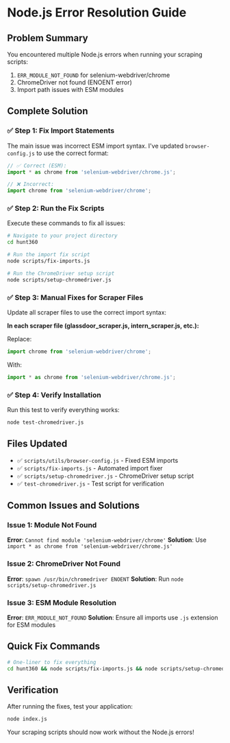 # Node.js Error Resolution Guide

## Problem Summary
You encountered multiple Node.js errors when running your scraping scripts:
1. `ERR_MODULE_NOT_FOUND` for selenium-webdriver/chrome
2. ChromeDriver not found (ENOENT error)
3. Import path issues with ESM modules

## Complete Solution

### ✅ Step 1: Fix Import Statements
The main issue was incorrect ESM import syntax. I've updated `browser-config.js` to use the correct format:

```javascript
// ✅ Correct (ESM):
import * as chrome from 'selenium-webdriver/chrome.js';

// ❌ Incorrect:
import chrome from 'selenium-webdriver/chrome';
```

### ✅ Step 2: Run the Fix Scripts
Execute these commands to fix all issues:

```bash
# Navigate to your project directory
cd hunt360

# Run the import fix script
node scripts/fix-imports.js

# Run the ChromeDriver setup script
node scripts/setup-chromedriver.js
```

### ✅ Step 3: Manual Fixes for Scraper Files
Update all scraper files to use the correct import syntax:

**In each scraper file (glassdoor_scraper.js, intern_scraper.js, etc.):**

Replace:
```javascript
import chrome from 'selenium-webdriver/chrome';
```

With:
```javascript
import * as chrome from 'selenium-webdriver/chrome.js';
```

### ✅ Step 4: Verify Installation
Run this test to verify everything works:

```bash
node test-chromedriver.js
```

## Files Updated
- ✅ `scripts/utils/browser-config.js` - Fixed ESM imports
- ✅ `scripts/fix-imports.js` - Automated import fixer
- ✅ `scripts/setup-chromedriver.js` - ChromeDriver setup script
- ✅ `test-chromedriver.js` - Test script for verification

## Common Issues and Solutions

### Issue 1: Module Not Found
**Error**: `Cannot find module 'selenium-webdriver/chrome'`
**Solution**: Use `import * as chrome from 'selenium-webdriver/chrome.js'`

### Issue 2: ChromeDriver Not Found
**Error**: `spawn /usr/bin/chromedriver ENOENT`
**Solution**: Run `node scripts/setup-chromedriver.js`

### Issue 3: ESM Module Resolution
**Error**: `ERR_MODULE_NOT_FOUND`
**Solution**: Ensure all imports use `.js` extension for ESM modules

## Quick Fix Commands
```bash
# One-liner to fix everything
cd hunt360 && node scripts/fix-imports.js && node scripts/setup-chromedriver.js
```

## Verification
After running the fixes, test your application:
```bash
node index.js
```

Your scraping scripts should now work without the Node.js errors!
